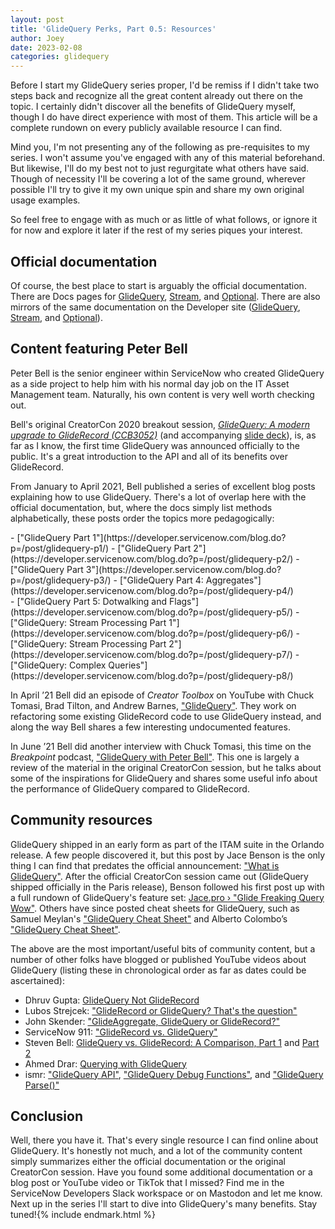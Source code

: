 ```yaml
---
layout: post
title: 'GlideQuery Perks, Part 0.5: Resources'
author: Joey
date: 2023-02-08
categories: glidequery
---
```


Before I start my GlideQuery series proper, I'd be remiss if I didn't take two steps back and recognize all the great content already out there on the topic. I certainly didn't discover all the benefits of GlideQuery myself, though I do have direct experience with most of them. This article will be a complete rundown on every publicly available resource I can find.

Mind you, I'm not presenting any of the following as pre-requisites to my series. I won't assume you've engaged with any of this material beforehand. But likewise, I'll do my best not to just regurgitate what others have said. Though of necessity I'll be covering a lot of the same ground, wherever possible I'll try to give it my own unique spin and share my own original usage examples.

So feel free to engage with as much or as little of what follows, or ignore it for now and explore it later if the rest of my series piques your interest.

## Official documentation

Of course, the best place to start is arguably the official documentation. There are Docs pages for [GlideQuery](https://docs.servicenow.com/bundle/tokyo-application-development/page/app-store/dev_portal/API_reference/GlideQuery/concept/GlideQueryGlobalAPI.html), [Stream](https://docs.servicenow.com/bundle/tokyo-application-development/page/app-store/dev_portal/API_reference/Stream/concept/StreamGlobalAPI.html), and [Optional](https://docs.servicenow.com/bundle/tokyo-application-development/page/app-store/dev_portal/API_reference/Optional/concept/OptionalGlobalAPI.html). There are also mirrors of the same documentation on the Developer site ([GlideQuery](https://developer.servicenow.com/dev.do#!/reference/api/tokyo/server/no-namespace/GlideQueryAPI), [Stream](https://developer.servicenow.com/dev.do#!/reference/api/tokyo/server/no-namespace/StreamGlobalAPI), and [Optional](https://developer.servicenow.com/dev.do#!/reference/api/tokyo/server/no-namespace/OptionalGlobalAPI)).

## Content featuring Peter Bell

Peter Bell is the senior engineer within ServiceNow who created GlideQuery as a side project to help him with his normal day job on the <abbr>IT</abbr> Asset Management team. Naturally, his own content is very well worth checking out.

Bell's original CreatorCon 2020 breakout session, _[GlideQuery: A modern upgrade to GlideRecord (CCB3052)](https://www.servicenow.com/community/creatorcon-blogs/glidequery-a-modern-upgrade-to-gliderecord/ba-p/2331050)_ (and accompanying [slide deck](/files/2023-02-01-ccb3052-bell-glidequery.pdf)), is, as far as I know, the first time GlideQuery was announced officially to the public. It's a great introduction to the <abbr>API</abbr> and all of its benefits over GlideRecord.

From January to April 2021, Bell published a series of excellent blog posts explaining how to use GlideQuery. There's a lot of overlap here with the official documentation, but, where the docs simply list methods alphabetically, these posts order the topics more pedagogically:

<div class="column-left" markdown="1">
- ["GlideQuery Part 1"](https://developer.servicenow.com/blog.do?p=/post/glidequery-p1/)
- ["GlideQuery Part 2"](https://developer.servicenow.com/blog.do?p=/post/glidequery-p2/)
- ["GlideQuery Part 3"](https://developer.servicenow.com/blog.do?p=/post/glidequery-p3/)
- ["GlideQuery Part 4: Aggregates"](https://developer.servicenow.com/blog.do?p=/post/glidequery-p4/)
</div>
<div class="column-right" markdown="1">
- ["GlideQuery Part 5: Dotwalking and Flags"](https://developer.servicenow.com/blog.do?p=/post/glidequery-p5/)
- ["GlideQuery: Stream Processing Part 1"](https://developer.servicenow.com/blog.do?p=/post/glidequery-p6/)
- ["GlideQuery: Stream Processing Part 2"](https://developer.servicenow.com/blog.do?p=/post/glidequery-p7/)
- ["GlideQuery: Complex Queries"](https://developer.servicenow.com/blog.do?p=/post/glidequery-p8/)
</div>

In April ’21 Bell did an episode of _Creator Toolbox_ on YouTube with Chuck Tomasi, Brad Tilton, and Andrew Barnes, ["GlideQuery"](https://www.youtube.com/live/IobUxnK3LDo). They work on refactoring some existing GlideRecord code to use GlideQuery instead, and along the way Bell shares a few interesting undocumented features.

In June ’21 Bell did another interview with Chuck Tomasi, this time on the _Breakpoint_ podcast, ["GlideQuery with Peter Bell"](https://developer.servicenow.com/blog.do?p=/post/break-point-025/). This one is largely a review of the material in the original CreatorCon session, but he talks about some of the inspirations for GlideQuery and shares some useful info about the performance of GlideQuery compared to GlideRecord.

## Community resources

GlideQuery shipped in an early form as part of the <abbr>ITAM</abbr> suite in the Orlando release. A few people discovered it, but this post by Jace Benson is the only thing I can find that predates the official announcement: ["What is GlideQuery"](https://jace.pro/post/2020-04-28-what-is-glidequery/). After the official CreatorCon session came out (GlideQuery shipped officially in the Paris release), Benson followed his first post up with a full rundown of GlideQuery's feature set: [Jace.pro › "Glide Freaking Query Wow"](https://jace.pro/post/2020-05-24-glide-freaking-query-wow/). Others have since posted cheat sheets for GlideQuery, such as Samuel Meylan's ["GlideQuery Cheat Sheet"](https://www.snow-adventures.com/blog/glidequery-cheat-sheet/) and Alberto Colombo’s ["GlideQuery Cheat Sheet"](https://blog.kofko.xyz/glidequery-cheat-sheet).

The above are the most important/useful bits of community content, but a number of other folks have blogged or published YouTube videos about GlideQuery (listing these in chronological order as far as dates could be ascertained):

- Dhruv Gupta: [GlideQuery Not GlideRecord](https://dhruvsn.wordpress.com/2020/08/24/glidequery-not-gliderecord/)
- Lubos Strejcek: ["GlideRecord or GlideQuery? That's the question"](https://www.streyda.eu/post/gliderecordorglidequery)
- John Skender: ["GlideAggregate, GlideQuery or GlideRecord?"](https://www.johnskender.com/articles/using-glidequery-to-check-if-a-single-record-exists)
- ServiceNow 911: ["GlideRecord vs. GlideQuery"](https://www.youtube.com/watch?v=yY9YNe8nPfo)
- Steven Bell: [GlideQuery vs. GlideRecord: A Comparison, Part 1](https://www.servicenow.com/community/developer-blog/glidequery-vs-gliderecord-a-comparison-part-1/ba-p/2267573) and [Part 2](https://www.servicenow.com/community/developer-blog/glidequery-vs-gliderecord-a-comparison-part-2/ba-p/2268423)
- Ahmed Drar: [Querying with GlideQuery](https://ahmeddrar.me/2022/11/16/querying-with-glidequery/)
- ismr: ["GlideQuery <abbr>API</abbr>"](https://ismr.dev/posts/glidequery-main), ["GlideQuery Debug Functions"](https://ismr.dev/posts/glidequery-debug-post), and ["GlideQuery Parse()"](https://ismr.dev/posts/glidequery-parse-post)

## Conclusion

Well, there you have it. That's every single resource I can find online about GlideQuery. It's honestly not much, and a lot of the community content simply summarizes either the official documentation or the original CreatorCon session. Have you found some additional documentation or a blog post or YouTube video or TikTok that I missed? Find me in the ServiceNow Developers Slack workspace or on Mastodon and let me know. Next up in the series I'll start to dive into GlideQuery's many benefits. Stay tuned!{% include endmark.html %}

